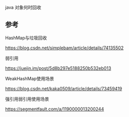 java 对象何时回收



## 参考

HashMap与垃圾回收

https://blog.csdn.net/simplebam/article/details/74135502

弱引用

https://juejin.im/post/5d8b297e5188250b532eb013

WeakHashMap使用场景

https://blog.csdn.net/kaka0509/article/details/73459419

强引用弱引用使用场景

https://segmentfault.com/a/1190000013200244